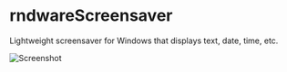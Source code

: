 rndwareScreensaver
==================

Lightweight screensaver for Windows that displays text, date, time, etc.

![Screenshot](http://rndware.info/uploads/images/thumb_scrnsvr.png "Screenshot of configuration window")